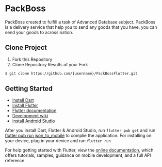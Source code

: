 # PackBoss

PackBoss created to fulfill a task of Advanced Database subject. PackBoss is a delivery service that help you to send any goods that you have, you can send your goods to across nation.

## Clone Project
1. Fork this Repository
2. Clone Repository Results of your Fork
```sh
$ git clone https://github.com/{username}/PackBossFlutter.git
```

## Getting Started

* [Install Dart](https://dart.dev/get-dart)
* [Install Flutter](https://flutter.dev/get-started/)
* [Flutter documentation](https://flutter.dev/docs)
* [Development wiki](https://github.com/flutter/flutter/wiki)
* [Install Android Studio](https://developer.android.com/studio/install)

After you install Dart, Flutter & Android Studio, run `flutter pub get` and run [flutter pub run json_to_mobile](https://pub.dev/packages/json_to_model/versions/1.4.0) to complie the application.
For installing on your device, plug in your device and run `flutter run`

For help getting started with Flutter, view the
[online documentation](https://flutter.dev/docs), which offers tutorials,
samples, guidance on mobile development, and a full API reference.
